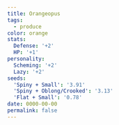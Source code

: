 ```yaml
---
title: Orangeopus
tags:
  - produce
color: orange
stats:
  Defense: '+2'
  HP: '+1'
personality:
  Scheming: '+2'
  Lazy: '+2'
seeds:
  'Spiny + Small': '3.91'
  'Spiny + Oblong/Crooked': '3.13'
  'Flat + Small': '0.78'
date: 0000-00-00
permalink: false
---
```

